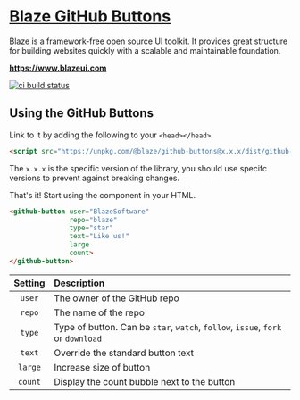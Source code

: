 # <a href="https://blaze-github-buttons.firebaseapp.com">Blaze GitHub Buttons</a>

Blaze is a framework-free open source UI toolkit. It provides great structure for building websites quickly with a scalable and maintainable foundation.

**https://www.blazeui.com**

[![ci build status](https://img.shields.io/travis/BlazeSoftware/blaze.svg?style=for-the-badge&logo=travis)](https://travis-ci.org/BlazeSoftware/blaze)

## Using the GitHub Buttons

Link to it by adding the following to your `<head></head>`.

```html
<script src="https://unpkg.com/@blaze/github-buttons@x.x.x/dist/github-buttons.js"></script>
```

The `x.x.x` is the specific version of the library, you should use specifc versions to prevent against breaking changes.

That's it! Start using the component in your HTML.

```html
<github-button user="BlazeSoftware"
               repo="blaze"
               type="star"
               text="Like us!"
               large
               count>
</github-button>
```

| Setting | Description                                                                     |
| :-----: | :------------------------------------------------------------------------------ |
| `user`  | The owner of the GitHub repo                                                    |
| `repo`  | The name of the repo                                                            |
| `type`  | Type of button. Can be `star`, `watch`, `follow`, `issue`, `fork` or `download` |
| `text`  | Override the standard button text                                               |
| `large` | Increase size of button                                                         |
| `count` | Display the count bubble next to the button                                     |
